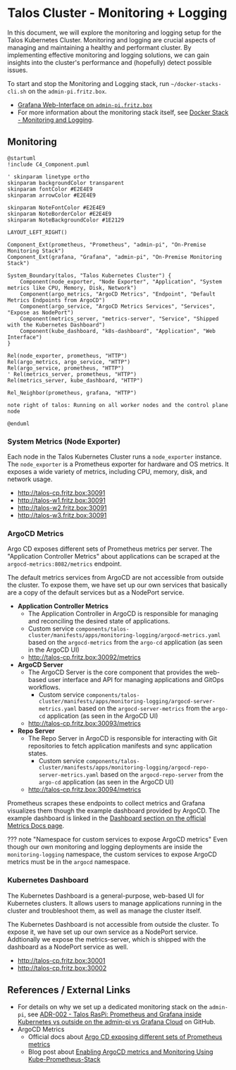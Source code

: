 # Talos Cluster - Monitoring + Logging

In this document, we will explore the monitoring and logging setup for the Talos Kubernetes Cluster. Monitoring and logging are crucial aspects of managing and maintaining a healthy and performant cluster. By implementing effective monitoring and logging solutions, we can gain insights into the cluster's performance and (hopefully) detect possible issues.

To start and stop the Monitoring and Logging stack, run `~/docker-stacks-cli.sh` on the `admin-pi.fritz.box`.

- [Grafana Web-Interface on `admin-pi.fritz.box`](http://admin-pi.fritz.box)
- For more information about the monitoring stack itself, see [Docker Stack - Monitoring and Logging](../../api-docs/docker/monitoring-logging.md).

## Monitoring

```kroki-c4plantuml
@startuml
!include C4_Component.puml

' skinparam linetype ortho
skinparam backgroundColor transparent
skinparam fontColor #E2E4E9
skinparam arrowColor #E2E4E9

skinparam NoteFontColor #E2E4E9
skinparam NoteBorderColor #E2E4E9
skinparam NoteBackgroundColor #1E2129

LAYOUT_LEFT_RIGHT()

Component_Ext(prometheus, "Prometheus", "admin-pi", "On-Premise Monitoring Stack")
Component_Ext(grafana, "Grafana", "admin-pi", "On-Premise Monitoring Stack")

System_Boundary(talos, "Talos Kubernetes Cluster") {
    Component(node_exporter, "Node Exporter", "Application", "System metrics like CPU, Memory, Disk, Network")
    Component(argo_metrics, "ArgoCD Metrics", "Endpoint", "Default Metrics Endpoints from ArgoCD")
    Component(argo_service, "ArgoCD Metrics Services", "Services", "Expose as NodePort")
    Component(metrics_server, "metrics-server", "Service", "Shipped with the Kubernetes Dashboard")
    Component(kube_dashboard, "k8s-dashboard", "Application", "Web Interface")
}

Rel(node_exporter, prometheus, "HTTP")
Rel(argo_metrics, argo_service, "HTTP")
Rel(argo_service, prometheus, "HTTP")
' Rel(metrics_server, prometheus, "HTTP")
Rel(metrics_server, kube_dashboard, "HTTP")

Rel_Neighbor(prometheus, grafana, "HTTP")

note right of talos: Running on all worker nodes and the control plane node

@enduml
```

### System Metrics (Node Exporter)

Each node in the Talos Kubernetes Cluster runs a `node_exporter` instance. The `node_exporter` is a Prometheus exporter for hardware and OS metrics. It exposes a wide variety of metrics, including CPU, memory, disk, and network usage.

- <http://talos-cp.fritz.box:30091>
- <http://talos-w1.fritz.box:30091>
- <http://talos-w2.fritz.box:30091>
- <http://talos-w3.fritz.box:30091>

<!-- ### Kubernetes Metrics

[`kube-state-metrics`](https://github.com/kubernetes/kube-state-metrics) provides Kubernetes resource-level metrics, such as pod counts, namespace counts, and pod distribution.

- <http://talos-cp.fritz.box:30090> -->

### ArgoCD Metrics

Argo CD exposes different sets of Prometheus metrics per server. The "Application Controller Metrics" about applications can be scraped at the `argocd-metrics:8082/metrics` endpoint.

The default metrics services from ArgoCD are not accessible from outside the cluster. To expose them, we have set up our own services that basically are a copy of the default services but as a NodePort service.

- **Application Controller Metrics**
    - The Application Controller in ArgoCD is responsible for managing and reconciling the desired state of applications.
    - Custom service `components/talos-cluster/manifests/apps/monitoring-logging/argocd-metrics.yaml` based on the `argocd-metrics` from the `argo-cd` application (as seen in the ArgoCD UI)
    - <http://talos-cp.fritz.box:30092/metrics>
- **ArgoCD Server**
    - The ArgoCD Server is the core component that provides the web-based user interface and API for managing applications and GitOps workflows.
        - Custom service `components/talos-cluster/manifests/apps/monitoring-logging/argocd-server-metrics.yaml` based on the `argocd-server-metrics` from the `argo-cd` application (as seen in the ArgoCD UI)
    - <http://talos-cp.fritz.box:30093/metrics>
- **Repo Server**
    - The Repo Server in ArgoCD is responsible for interacting with Git repositories to fetch application manifests and sync application states.
        - Custom service `components/talos-cluster/manifests/apps/monitoring-logging/argocd-repo-server-metrics.yaml` based on the `argocd-repo-server` from the `argo-cd` application (as seen in the ArgoCD UI)
    - <http://talos-cp.fritz.box:30094/metrics>

Prometheus scrapes these endpoints to collect metrics and Grafana visualizes them though the example dashboard provided by ArgoCD. The example dashboard is linked in the [Dashboard section on the official Metrics Docs page](https://argo-cd.readthedocs.io/en/stable/operator-manual/metrics/#dashboards).

??? note "Namespace for custom services to expose ArgoCD metrics"
    Even though our own monitoring and logging deployments are inside the `monitoring-logging` namespace, the custom services to expose ArgoCD metrics must be in the `argocd` namespace.

### Kubernetes Dashboard

The Kubernetes Dashboard is a general-purpose, web-based UI for Kubernetes clusters. It allows users to manage applications running in the cluster and troubleshoot them, as well as manage the cluster itself.

The Kubernetes Dashboard is not accessible from outside the cluster. To expose it, we have set up our own service as a NodePort service. Addtionally we expose the metrics-server, which is shipped with the dashboard as a NodePort service as well.

- <http://talos-cp.fritz.box:30001>
- <http://talos-cp.fritz.box:30002>

<!-- ## Logging

Lorem ipsum dolor sit amet, consectetur adipiscing elit sed do eiusmod tempor incididunt ut labore et dolore magna aliqua. Ut enim ad minim veniam, quis nostrud exercitation ullamco laboris nisi ut aliquip ex ea commodo consequat. Duis aute irure dolor in reprehenderit in voluptate velit esse cillum dolore eu fugiat nulla pariatur. -->

## References / External Links

- For details on why we set up a dedicated monitoring stack on the `admin-pi`, see [ADR-002 - Talos RasPi: Prometheus and Grafana inside Kubernetes vs outside on the admin-pi vs Grafana Cloud](https://github.com/sommerfeld-io/configs-homelab/issues/35) on GitHub.
- ArgoCD Metrics
    - Official docs about [Argo CD exposing different sets of Prometheus metrics](https://argo-cd.readthedocs.io/en/stable/operator-manual/metrics)
    - Blog post about [Enabling ArgoCD metrics and Monitoring Using Kube-Prometheus-Stack](https://medium.com/@randeniyamalitha08/enabling-argocd-metrics-and-monitoring-using-kube-prometheus-stack-ebece18c41d8)
